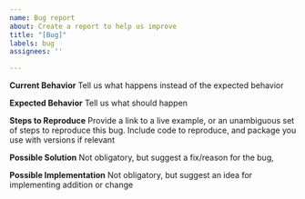 ```yaml
---
name: Bug report
about: Create a report to help us improve
title: "[Bug]"
labels: bug
assignees: ''

---
```


**Current Behavior**
Tell us what happens instead of the expected behavior

**Expected Behavior**
Tell us what should happen

**Steps to Reproduce**
Provide a link to a live example, or an unambiguous set of steps to
reproduce this bug. Include code to reproduce, and package you use
with versions if relevant

**Possible Solution**
Not obligatory, but suggest a fix/reason for the bug,

**Possible Implementation**
Not obligatory, but suggest an idea for implementing addition or change
